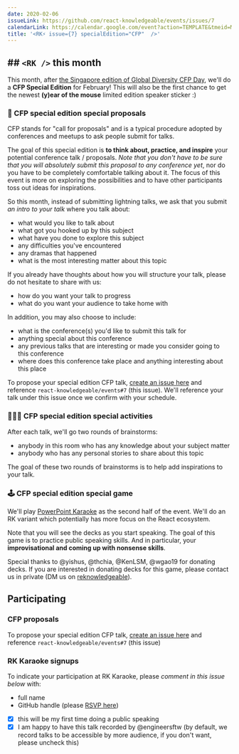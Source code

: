 ```yaml
---
date: 2020-02-06
issueLink: https://github.com/react-knowledgeable/events/issues/7
calendarLink: https://calendar.google.com/event?action=TEMPLATE&tmeid=Mm90YnE5MGExbThwcnM3bTkyaDk1bDh2bzkgaDBhZDI1Y3JoOTRtb2hxOTJoMGZ2dG4zY2dAZw&tmsrc=h0ad25crh94mohq92h0fvtn3cg%40group.calendar.google.com
title: '<RK⚡️ issue={7} specialEdition="CFP"  />'
---
```


## ## `<RK />` this month

This month, after [the Singapore edition of Global Diversity CFP Day](https://www.globaldiversitycfpday.com/events/233), we'll do a **CFP Special Edition** for February! This will also be the first chance to get the newest **(y)ear of the mouse** limited edition speaker sticker :)

### 📝 CFP special edition special proposals

CFP stands for "call for proposals" and is a typical procedure adopted by conferences and meetups to ask people submit for talks.

The goal of this special edition is **to think about, practice, and inspire** your potential conference talk / proposals. _Note that you don't have to be sure that you will absolutely submit this proposal to any conference yet_, nor do you have to be completely comfortable talking about it. The focus of this event is more on exploring the possibilities and to have other participants toss out ideas for inspirations.

So this month, instead of submitting lightning talks, we ask that you submit _an intro to your talk_ where you talk about:

- what would you like to talk about
- what got you hooked up by this subject
- what have you done to explore this subject
- any difficulties you've encountered
- any dramas that happened
- what is the most interesting matter about this topic

If you already have thoughts about how you will structure your talk, please do not hesitate to share with us:

- how do you want your talk to progress
- what do you want your audience to take home with

In addition, you may also choose to include:

- what is the conference(s) you'd like to submit this talk for
- anything special about this conference
- any previous talks that are interesting or made you consider going to this conference
- where does this conference take place and anything interesting about this place

To propose your special edition CFP talk, [create an issue here](https://github.com/react-knowledgeable/talks/issues/new?assignees=&labels=event&template=event.md&title=%3CRK+%2F%3E+%23+-+date) and reference `react-knowledgeable/events#7` (this issue). We'll reference your talk under this issue once we confirm with your schedule.

### 🙋🏻‍♀️ CFP special edition special activities

After each talk, we'll go two rounds of brainstorms:

- anybody in this room who has any knowledge about your subject matter
- anybody who has any personal stories to share about this topic

The goal of these two rounds of brainstorms is to help add inspirations to your talk.

### 🕹 CFP special edition special game

We'll play [PowerPoint Karaoke](https://en.wikipedia.org/wiki/PowerPoint_Karaoke) as the second half of the event. We'll do an RK variant which potentially has more focus on the React ecosystem.

Note that you will see the decks as you start speaking. The goal of this game is to practice public speaking skills. And in particular, your **improvisational and coming up with nonsense skills**.

Special thanks to @yishus, @thchia, @KenLSM, @wgao19 for donating decks. If you are interested in donating decks for this game, please contact us in private (DM us on [reknowledgeable](https://twitter.com/reknowledgeable)).

## Participating

### CFP proposals

To propose your special edition CFP talk, [create an issue here](https://github.com/react-knowledgeable/talks/issues/new?assignees=&labels=event&template=event.md&title=%3CRK+%2F%3E+%23+-+date) and reference `react-knowledgeable/events#7` (this issue)

### RK Karaoke signups

To indicate your participation at RK Karaoke, please _comment in this issue below_ with:

- full name
- GitHub handle (please [RSVP here](https://reactknowledgeable.org/meetups/7/)) 
- [x] this will be my first time doing a public speaking
- [x] I am happy to have this talk recorded by @engineersftw (by default, we record talks to be accessible by more audience, if you don't want, please uncheck this)
